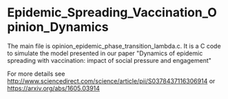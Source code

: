 # Epidemic_Spreading_Vaccination_Opinion_Dynamics
The main file is opinion_epidemic_phase_transition_lambda.c. It is a C code to simulate the model presented in our paper 
"Dynamics of epidemic spreading with vaccination: impact of social pressure and engagement"

For more details see 
http://www.sciencedirect.com/science/article/pii/S0378437116306914
or
https://arxiv.org/abs/1605.03914

